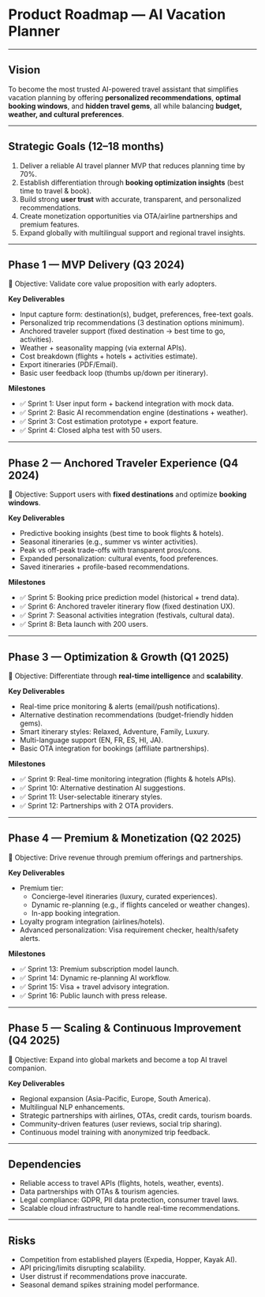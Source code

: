 # Product Roadmap — AI Vacation Planner

---

## Vision
To become the most trusted AI-powered travel assistant that simplifies vacation planning by offering **personalized recommendations**, **optimal booking windows**, and **hidden travel gems**, all while balancing **budget, weather, and cultural preferences**.

---

## Strategic Goals (12–18 months)
1. Deliver a reliable AI travel planner MVP that reduces planning time by 70%.
2. Establish differentiation through **booking optimization insights** (best time to travel & book).
3. Build strong **user trust** with accurate, transparent, and personalized recommendations.
4. Create monetization opportunities via OTA/airline partnerships and premium features.
5. Expand globally with multilingual support and regional travel insights.

---

## Phase 1 — MVP Delivery (Q3 2024)
🎯 Objective: Validate core value proposition with early adopters.  

**Key Deliverables**
- Input capture form: destination(s), budget, preferences, free-text goals.
- Personalized trip recommendations (3 destination options minimum).
- Anchored traveler support (fixed destination → best time to go, activities).
- Weather + seasonality mapping (via external APIs).
- Cost breakdown (flights + hotels + activities estimate).
- Export itineraries (PDF/Email).
- Basic user feedback loop (thumbs up/down per itinerary).

**Milestones**
- ✅ Sprint 1: User input form + backend integration with mock data.  
- ✅ Sprint 2: Basic AI recommendation engine (destinations + weather).  
- ✅ Sprint 3: Cost estimation prototype + export feature.  
- ✅ Sprint 4: Closed alpha test with 50 users.  

---

## Phase 2 — Anchored Traveler Experience (Q4 2024)
🎯 Objective: Support users with **fixed destinations** and optimize **booking windows**.  

**Key Deliverables**
- Predictive booking insights (best time to book flights & hotels).
- Seasonal itineraries (e.g., summer vs winter activities).
- Peak vs off-peak trade-offs with transparent pros/cons.
- Expanded personalization: cultural events, food preferences.
- Saved itineraries + profile-based recommendations.

**Milestones**
- ✅ Sprint 5: Booking price prediction model (historical + trend data).  
- ✅ Sprint 6: Anchored traveler itinerary flow (fixed destination UX).  
- ✅ Sprint 7: Seasonal activities integration (festivals, cultural data).  
- ✅ Sprint 8: Beta launch with 200 users.  

---

## Phase 3 — Optimization & Growth (Q1 2025)
🎯 Objective: Differentiate through **real-time intelligence** and **scalability**.  

**Key Deliverables**
- Real-time price monitoring & alerts (email/push notifications).
- Alternative destination recommendations (budget-friendly hidden gems).
- Smart itinerary styles: Relaxed, Adventure, Family, Luxury.
- Multi-language support (EN, FR, ES, HI, JA).
- Basic OTA integration for bookings (affiliate partnerships).

**Milestones**
- ✅ Sprint 9: Real-time monitoring integration (flights & hotels APIs).  
- ✅ Sprint 10: Alternative destination AI suggestions.  
- ✅ Sprint 11: User-selectable itinerary styles.  
- ✅ Sprint 12: Partnerships with 2 OTA providers.  

---

## Phase 4 — Premium & Monetization (Q2 2025)
🎯 Objective: Drive revenue through premium offerings and partnerships.  

**Key Deliverables**
- Premium tier:  
  - Concierge-level itineraries (luxury, curated experiences).  
  - Dynamic re-planning (e.g., if flights canceled or weather changes).  
  - In-app booking integration.  
- Loyalty program integration (airlines/hotels).  
- Advanced personalization: Visa requirement checker, health/safety alerts.  

**Milestones**
- ✅ Sprint 13: Premium subscription model launch.  
- ✅ Sprint 14: Dynamic re-planning AI workflow.  
- ✅ Sprint 15: Visa + travel advisory integration.  
- ✅ Sprint 16: Public launch with press release.  

---

## Phase 5 — Scaling & Continuous Improvement (Q4 2025)
🎯 Objective: Expand into global markets and become a top AI travel companion.  

**Key Deliverables**
- Regional expansion (Asia-Pacific, Europe, South America).  
- Multilingual NLP enhancements.  
- Strategic partnerships with airlines, OTAs, credit cards, tourism boards.  
- Community-driven features (user reviews, social trip sharing).  
- Continuous model training with anonymized trip feedback.  

---

## Dependencies
- Reliable access to travel APIs (flights, hotels, weather, events).  
- Data partnerships with OTAs & tourism agencies.  
- Legal compliance: GDPR, PII data protection, consumer travel laws.  
- Scalable cloud infrastructure to handle real-time recommendations.  

---

## Risks
- Competition from established players (Expedia, Hopper, Kayak AI).  
- API pricing/limits disrupting scalability.  
- User distrust if recommendations prove inaccurate.  
- Seasonal demand spikes straining model performance.  
